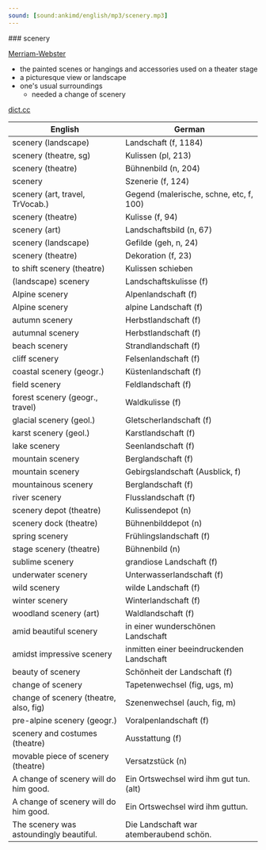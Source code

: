 ```yaml
---
sound: [sound:ankimd/english/mp3/scenery.mp3]
---
```


\### scenery

[Merriam-Webster](https://www.merriam-webster.com/dictionary/scenery)

- the painted scenes or hangings and accessories used on a theater stage
- a picturesque view or landscape
- one's usual surroundings
    - needed a change of scenery

[dict.cc](https://www.dict.cc/scenery)

| English        | German       |
| -------------- | ------------ |
| scenery (landscape) | Landschaft (f, 1184) |
| scenery (theatre, sg) | Kulissen (pl, 213) |
| scenery (theatre) | Bühnenbild (n, 204) |
| scenery | Szenerie (f, 124) |
| scenery (art, travel, TrVocab.) | Gegend (malerische, schne, etc, f, 100) |
| scenery (theatre) | Kulisse (f, 94) |
| scenery (art) | Landschaftsbild (n, 67) |
| scenery (landscape) | Gefilde (geh, n, 24) |
| scenery (theatre) | Dekoration (f, 23) |
| to shift scenery (theatre) | Kulissen schieben |
| (landscape) scenery | Landschaftskulisse (f) |
| Alpine scenery | Alpenlandschaft (f) |
| Alpine scenery | alpine Landschaft (f) |
| autumn scenery | Herbstlandschaft (f) |
| autumnal scenery | Herbstlandschaft (f) |
| beach scenery | Strandlandschaft (f) |
| cliff scenery | Felsenlandschaft (f) |
| coastal scenery (geogr.) | Küstenlandschaft (f) |
| field scenery | Feldlandschaft (f) |
| forest scenery (geogr., travel) | Waldkulisse (f) |
| glacial scenery (geol.) | Gletscherlandschaft (f) |
| karst scenery (geol.) | Karstlandschaft (f) |
| lake scenery | Seenlandschaft (f) |
| mountain scenery | Berglandschaft (f) |
| mountain scenery | Gebirgslandschaft (Ausblick, f) |
| mountainous scenery | Berglandschaft (f) |
| river scenery | Flusslandschaft (f) |
| scenery depot (theatre) | Kulissendepot (n) |
| scenery dock (theatre) | Bühnenbilddepot (n) |
| spring scenery | Frühlingslandschaft (f) |
| stage scenery (theatre) | Bühnenbild (n) |
| sublime scenery | grandiose Landschaft (f) |
| underwater scenery | Unterwasserlandschaft (f) |
| wild scenery | wilde Landschaft (f) |
| winter scenery | Winterlandschaft (f) |
| woodland scenery (art) | Waldlandschaft (f) |
| amid beautiful scenery | in einer wunderschönen Landschaft |
| amidst impressive scenery | inmitten einer beeindruckenden Landschaft |
| beauty of scenery | Schönheit der Landschaft (f) |
| change of scenery | Tapetenwechsel (fig, ugs, m) |
| change of scenery (theatre, also, fig) | Szenenwechsel (auch, fig, m) |
| pre-alpine scenery (geogr.) | Voralpenlandschaft (f) |
| scenery and costumes (theatre) | Ausstattung (f) |
| movable piece of scenery (theatre) | Versatzstück (n) |
| A change of scenery will do him good. | Ein Ortswechsel wird ihm gut tun. (alt) |
| A change of scenery will do him good. | Ein Ortswechsel wird ihm guttun. |
| The scenery was astoundingly beautiful. | Die Landschaft war atemberaubend schön. |
